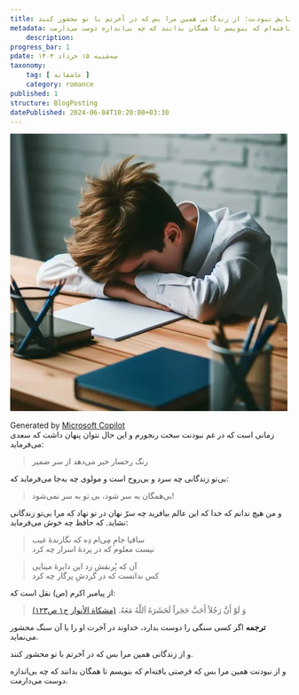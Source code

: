 ```yaml
---
title: در ستایش نبودنت؛ از زندگانی همین مرا بس که در آخرتم با تو محشور کنند
metadata: و از نبودنت همین مرا بس که فرصتی یافته‌ام که بنویسم تا همگان بدانند که چه بی‌اندازه دوست می‌دارمت
    description: 
progress_bar: 1
pdate: سه‌شنبه ۱۵ خرداد ۱۴۰۳
taxonomy:
    tag: [ عاشقانه ]
    category: romance
published: 1
structure: BlogPosting
datePublished: 2024-06-04T10:20:00+03:30
---
```



![ نوجوانی عاشق خسته و دل شکسته که سر بر میز نهاده و به یار خویش می‌اندیشد ](tired_boy.webp)

<div class="align-center">
Generated by <a href="https://www.bing.com/images/create/a-tired-boy-with-his-head-on-his-desk2c-alone-and-w/1-665600a4c07447cab5ccad973f402141?id=KKPJsOo4KsTMs41Fccdfmw%3D%3D&view=detailv2&idpp=genimg&noidpclose=1&thId=OIG2.kH.YxjNHkZpJ1Z7nXYZM&FORM=SYDBIC&ssp=1&safesearch=moderate&setlang=en&cc=XL&PC=SANSAAND">Microsoft Copilot</a>
</div>
زمانی است که در غم نبودنت سخت رنجورم و این حال نتوان پنهان داشت که سعدی می‌فرماید:

> رنگ رخسار خبر می‌دهد از سر ضمیر

بی‌تو زندگانی چه سرد و بی‌روح است و مولوی چه به‌جا می‌فرماید که:

> بی‌همگان به سر شود، بی تو به سر نمی‌شود!

و من هیچ ندانم که خدا که این عالم بیافرید چه سرّ نهان در تو نهاد که مرا بی‌تو زندگانی نشاید. که حافظ چه خوش می‌فرماید:

> ساقیا جامِ مِی‌ام دِه که نگارندهٔ غیب  
نیست معلوم که در پردهٔ اسرار چه کرد

> آن که پُرنقش زد این دایرهٔ مینایی  
کس ندانست که در گردشِ پرگار چه کرد

از پیامبر اکرم (ص) نقل است که:

> وَ لَوْ أَنَّ رَجُلاً أَحَبَّ حَجَراً لَحَشَرَهُ اَللَّهُ مَعَهُ.
[ (مشکاة الأنوار  ج۱ ص۱۲۳) ](https://hadith.inoor.ir/fa/hadith/367372)


**ترجمه** اگر کسی سنگی را دوست بدارد، خداوند در آخرت او را با آن سنگ محشور می‌نماید.

و از زندگانی همین مرا بس که در آخرتم با تو محشور کنند.

و از نبودنت همین مرا بس که فرصتی یافته‌ام که بنویسم تا همگان بدانند که چه بی‌اندازه دوست می‌دارمت.





